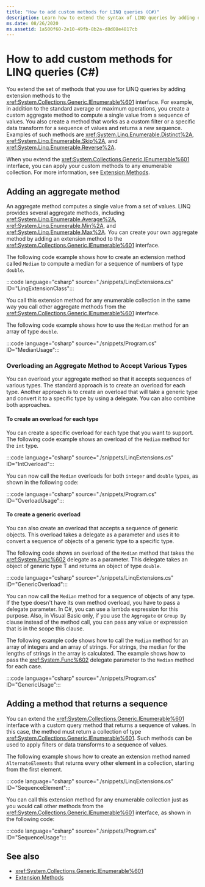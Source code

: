 ```yaml
---
title: "How to add custom methods for LINQ queries (C#)"
description: Learn how to extend the syntax of LINQ queries by adding extension methods to the IEnumerable<T> interface in C#.
ms.date: 08/26/2020
ms.assetid: 1a500f60-2e10-49fb-8b2a-d8d08e4817cb
---
```

# How to add custom methods for LINQ queries (C#)

You extend the set of methods that you use for LINQ queries by adding extension methods to the <xref:System.Collections.Generic.IEnumerable%601> interface. For example, in addition to the standard average or maximum operations, you create a custom aggregate method to compute a single value from a sequence of values. You also create a method that works as a custom filter or a specific data transform for a sequence of values and returns a new sequence. Examples of such methods are <xref:System.Linq.Enumerable.Distinct%2A>, <xref:System.Linq.Enumerable.Skip%2A>, and <xref:System.Linq.Enumerable.Reverse%2A>.

When you extend the <xref:System.Collections.Generic.IEnumerable%601> interface, you can apply your custom methods to any enumerable collection. For more information, see [Extension Methods](../../classes-and-structs/extension-methods.md).

## Adding an aggregate method

An aggregate method computes a single value from a set of values. LINQ provides several aggregate methods, including <xref:System.Linq.Enumerable.Average%2A>, <xref:System.Linq.Enumerable.Min%2A>, and <xref:System.Linq.Enumerable.Max%2A>. You can create your own aggregate method by adding an extension method to the <xref:System.Collections.Generic.IEnumerable%601> interface.

The following code example shows how to create an extension method called `Median` to compute a median for a sequence of numbers of type `double`.

:::code language="csharp" source="./snippets/LinqExtensions.cs" ID="LinqExtensionClass":::

You call this extension method for any enumerable collection in the same way you call other aggregate methods from the <xref:System.Collections.Generic.IEnumerable%601> interface.

The following code example shows how to use the `Median` method for an array of type `double`.

:::code language="csharp" source="./snippets/Program.cs" ID="MedianUsage":::

### Overloading an Aggregate Method to Accept Various Types

You can overload your aggregate method so that it accepts sequences of various types. The standard approach is to create an overload for each type. Another approach is to create an overload that will take a generic type and convert it to a specific type by using a delegate. You can also combine both approaches.

#### To create an overload for each type

You can create a specific overload for each type that you want to support. The following code example shows an overload of the `Median` method for the `int` type.

:::code language="csharp" source="./snippets/LinqExtensions.cs" ID="IntOverload":::

You can now call the `Median` overloads for both `integer` and `double` types, as shown in the following code:

:::code language="csharp" source="./snippets/Program.cs" ID="OverloadUsage":::

#### To create a generic overload

You can also create an overload that accepts a sequence of generic objects. This overload takes a delegate as a parameter and uses it to convert a sequence of objects of a generic type to a specific type.

The following code shows an overload of the `Median` method that takes the <xref:System.Func%602> delegate as a parameter. This delegate takes an object of generic type T and returns an object of type `double`.

:::code language="csharp" source="./snippets/LinqExtensions.cs" ID="GenericOverload":::

You can now call the `Median` method for a sequence of objects of any type. If the type doesn't have its own method overload, you have to pass a delegate parameter. In C#, you can use a lambda expression for this purpose. Also, in Visual Basic only, if you use the `Aggregate` or `Group By` clause instead of the method call, you can pass any value or expression that is in the scope this clause.

The following example code shows how to call the `Median` method for an array of integers and an array of strings. For strings, the median for the lengths of strings in the array is calculated. The example shows how to pass the <xref:System.Func%602> delegate parameter to the `Median` method for each case.

:::code language="csharp" source="./snippets/Program.cs" ID="GenericUsage":::

## Adding a method that returns a sequence

You can extend the <xref:System.Collections.Generic.IEnumerable%601> interface with a custom query method that returns a sequence of values. In this case, the method must return a collection of type <xref:System.Collections.Generic.IEnumerable%601>. Such methods can be used to apply filters or data transforms to a sequence of values.

The following example shows how to create an extension method named `AlternateElements` that returns every other element in a collection, starting from the first element.

:::code language="csharp" source="./snippets/LinqExtensions.cs" ID="SequenceElement":::

You can call this extension method for any enumerable collection just as you would call other methods from the <xref:System.Collections.Generic.IEnumerable%601> interface, as shown in the following code:

:::code language="csharp" source="./snippets/Program.cs" ID="SequenceUsage":::

## See also

- <xref:System.Collections.Generic.IEnumerable%601>
- [Extension Methods](../../classes-and-structs/extension-methods.md)
